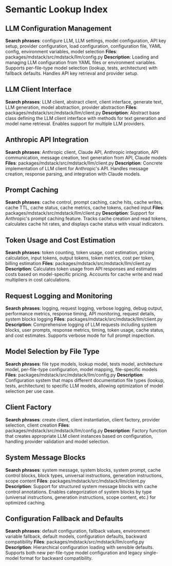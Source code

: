 # Semantic Lookup Index

## LLM Configuration Management
**Search phrases**: configure LLM, LLM settings, model configuration, API key setup, provider configuration, load configuration, configuration file, YAML config, environment variables, model selection
**Files**: packages/mdstack/src/mdstack/llm/config.py
**Description**: Loading and managing LLM configuration from YAML files or environment variables. Supports per-file-type model selection (lookup, tests, architecture) with fallback defaults. Handles API key retrieval and provider setup.

## LLM Client Interface
**Search phrases**: LLM client, abstract client, client interface, generate text, LLM generation, model abstraction, provider abstraction
**Files**: packages/mdstack/src/mdstack/llm/client.py
**Description**: Abstract base class defining the LLM client interface with methods for text generation and model name retrieval. Enables support for multiple LLM providers.

## Anthropic API Integration
**Search phrases**: Anthropic client, Claude API, Anthropic integration, API communication, message creation, text generation from API, Claude models
**Files**: packages/mdstack/src/mdstack/llm/client.py
**Description**: Concrete implementation of LLM client for Anthropic's API. Handles message creation, response parsing, and integration with Claude models.

## Prompt Caching
**Search phrases**: cache control, prompt caching, cache hits, cache writes, cache TTL, cache status, cache metrics, cache tokens, cached input
**Files**: packages/mdstack/src/mdstack/llm/client.py
**Description**: Support for Anthropic's prompt caching feature. Tracks cache creation and read tokens, calculates cache hit rates, and displays cache status with visual indicators.

## Token Usage and Cost Estimation
**Search phrases**: token counting, token usage, cost estimation, pricing calculation, input tokens, output tokens, token metrics, cost per token, billing estimation
**Files**: packages/mdstack/src/mdstack/llm/client.py
**Description**: Calculates token usage from API responses and estimates costs based on model-specific pricing. Accounts for cache write and read multipliers in cost calculations.

## Request Logging and Monitoring
**Search phrases**: logging, request logging, verbose logging, debug output, performance metrics, response timing, API monitoring, request details, system blocks logging
**Files**: packages/mdstack/src/mdstack/llm/client.py
**Description**: Comprehensive logging of LLM requests including system blocks, user prompts, response metrics, timing, token usage, cache status, and cost estimates. Supports verbose mode for full prompt inspection.

## Model Selection by File Type
**Search phrases**: file type models, lookup model, tests model, architecture model, per-file-type configuration, model mapping, file-specific models
**Files**: packages/mdstack/src/mdstack/llm/config.py
**Description**: Configuration system that maps different documentation file types (lookup, tests, architecture) to specific LLM models, allowing optimization of model selection per use case.

## Client Factory
**Search phrases**: create client, client instantiation, client factory, provider selection, client creation
**Files**: packages/mdstack/src/mdstack/llm/config.py
**Description**: Factory function that creates appropriate LLM client instances based on configuration, handling provider validation and model selection.

## System Message Blocks
**Search phrases**: system message, system blocks, system prompt, cache control blocks, block types, universal instructions, generation instructions, scope content
**Files**: packages/mdstack/src/mdstack/llm/client.py
**Description**: Support for structured system message blocks with cache control annotations. Enables categorization of system blocks by type (universal instructions, generation instructions, scope content, etc.) for optimized caching.

## Configuration Fallback and Defaults
**Search phrases**: default configuration, fallback values, environment variable fallback, default models, configuration defaults, backward compatibility
**Files**: packages/mdstack/src/mdstack/llm/config.py
**Description**: Hierarchical configuration loading with sensible defaults. Supports both new per-file-type model configuration and legacy single-model format for backward compatibility.